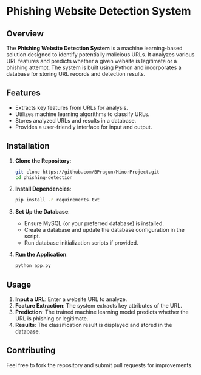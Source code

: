 # Phishing Website Detection System

## Overview
The **Phishing Website Detection System** is a machine learning-based solution designed to identify potentially malicious URLs. It analyzes various URL features and predicts whether a given website is legitimate or a phishing attempt. The system is built using Python and incorporates a database for storing URL records and detection results.

## Features
- Extracts key features from URLs for analysis.
- Utilizes machine learning algorithms to classify URLs.
- Stores analyzed URLs and results in a database.
- Provides a user-friendly interface for input and output.


## Installation
1. **Clone the Repository**:
   ```sh
   git clone https://github.com/BPragun/MinorProject.git
   cd phishing-detection
   ```
2. **Install Dependencies**:
   ```sh
   pip install -r requirements.txt
   ```
3. **Set Up the Database**:
   - Ensure MySQL (or your preferred database) is installed.
   - Create a database and update the database configuration in the script.
   - Run database initialization scripts if provided.

4. **Run the Application**:
   ```sh
   python app.py
   ```

## Usage
1. **Input a URL**: Enter a website URL to analyze.
2. **Feature Extraction**: The system extracts key attributes of the URL.
3. **Prediction**: The trained machine learning model predicts whether the URL is phishing or legitimate.
4. **Results**: The classification result is displayed and stored in the database.



## Contributing
Feel free to fork the repository and submit pull requests for improvements.




